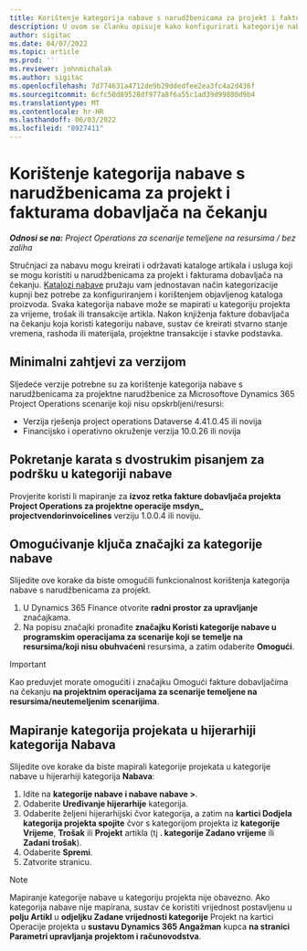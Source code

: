 ```yaml
---
title: Korištenje kategorija nabave s narudžbenicama za projekt i fakturama dobavljača na čekanju
description: U ovom se članku opisuje kako konfigurirati kategorije nabave koje se mogu koristiti s narudžbenicama za projekt i fakturama dobavljača na čekanju.
author: sigitac
ms.date: 04/07/2022
ms.topic: article
ms.prod: ''
ms.reviewer: johnmichalak
ms.author: sigitac
ms.openlocfilehash: 7d774631a4712de9b29ddedfee2ea3fc4a2d436f
ms.sourcegitcommit: 6cfc50d89528df977a8f6a55c1ad39d99800d9b4
ms.translationtype: MT
ms.contentlocale: hr-HR
ms.lasthandoff: 06/03/2022
ms.locfileid: "8927411"
---
```

# <a name="use-procurement-categories-with-project-purchase-orders-and-pending-vendor-invoices"></a>Korištenje kategorija nabave s narudžbenicama za projekt i fakturama dobavljača na čekanju

_**Odnosi se na:** Project Operations za scenarije temeljene na resursima / bez zaliha_

Stručnjaci za nabavu mogu kreirati i održavati kataloge artikala i usluga koji se mogu koristiti u narudžbenicama za projekt i fakturama dobavljača na čekanju. [Katalozi nabave](/dynamics365/supply-chain/procurement/procurement-catalogs) pružaju vam jednostavan način kategorizacije kupnji bez potrebe za konfiguriranjem i korištenjem objavljenog kataloga proizvoda. Svaka kategorija nabave može se mapirati u kategoriju projekta za vrijeme, trošak ili transakcije artikla. Nakon knjiženja fakture dobavljača na čekanju koja koristi kategoriju nabave, sustav će kreirati stvarno stanje vremena, rashoda ili materijala, projektne transakcije i stavke podstavka.

## <a name="minimum-version-requirements"></a>Minimalni zahtjevi za verzijom

Sljedeće verzije potrebne su za korištenje kategorija nabave s narudžbenicama za projektne narudžbenice za Microsoftove Dynamics 365 Project Operations scenarije koji nisu opskrbljeni/resursi:

- Verzija rješenja project operations Dataverse 4.41.0.45 ili novija
- Financijsko i operativno okruženje verzija 10.0.26 ili novija

## <a name="run-dual-write-maps-for-procurement-category-support"></a>Pokretanje karata s dvostrukim pisanjem za podršku u kategoriji nabave

Provjerite koristi li mapiranje za **izvoz retka fakture dobavljača projekta Project Operations za projektne operacije msdyn\_ projectvendorinvoicelines** verziju 1.0.0.4 ili noviju.

## <a name="enable-the-feature-key-for-procurement-categories"></a>Omogućivanje ključa značajki za kategorije nabave

Slijedite ove korake da biste omogućili funkcionalnost korištenja kategorija nabave s narudžbenicama za projekt.

1. U Dynamics 365 Finance otvorite **radni prostor za upravljanje** značajkama.
1. Na popisu značajki pronađite **značajku Koristi kategorije nabave u programskim operacijama za scenarije koji se temelje na resursima/koji nisu obuhvaćeni** resursima, a zatim odaberite **Omogući**.

> [!IMPORTANT]
> Kao preduvjet morate omogućiti i značajku Omogući fakture dobavljačima na čekanju **na projektnim operacijama za scenarije temeljene na resursima/neutemeljenim scenarijima**.

## <a name="map-project-categories-in-the-procurement-category-hierarchy"></a>Mapiranje kategorija projekata u hijerarhiji kategorija Nabava

Slijedite ove korake da biste mapirali kategorije projekata u kategorije nabave u hijerarhiji kategorija **Nabava**:

1. Idite na **kategorije nabave i nabave nabave \>**.
1. Odaberite **Uređivanje hijerarhije** kategorija.
1. Odaberite željeni hijerarhijski čvor kategorija, a zatim na **kartici Dodjela kategorija projekta spojite** čvor s kategorijom projekta iz **kategorije Vrijeme**, **Trošak** ili **Projekt** artikla (tj **. kategorije Zadano vrijeme** ili **Zadani trošak**).
1. Odaberite **Spremi**.
1. Zatvorite stranicu.

> [!NOTE]
> Mapiranje kategorije nabave u kategoriju projekta nije obavezno. Ako kategorija nabave nije mapirana, sustav će koristiti vrijednost postavljenu u **polju Artikl** u **odjeljku Zadane vrijednosti kategorije** Projekt na kartici Operacije projekta u **sustavu Dynamics 365 Angažman** kupca **na stranici Parametri upravljanja projektom i računovodstva**.
